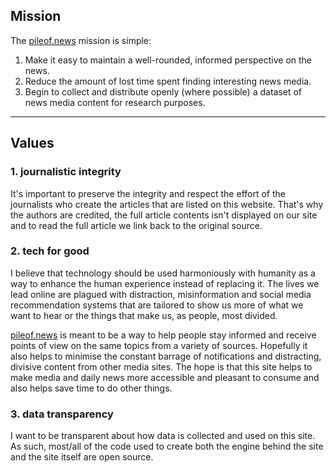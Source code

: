 ## Mission

The [pileof.news](/src/pages/index.tsx) mission is simple:

1. Make it easy to maintain a well-rounded, informed perspective on the news.
2. Reduce the amount of lost time spent finding interesting news media.
3. Begin to collect and distribute openly (where possible) a dataset of news media content for research purposes.

---

## Values

### 1. journalistic integrity

It's important to preserve the integrity and respect the effort of the journalists who create the articles that are listed on this website. That's why the authors are credited, the full article contents isn't displayed on our site and to read the full article we link back to the original source.

### 2. tech for good

I believe that technology should be used harmoniously with humanity as a way to enhance the human experience instead of replacing it. The lives we lead online are plagued with distraction, misinformation and social media recommendation systems that are tailored to show us more of what we want to hear or the things that make us, as people, most divided.

[pileof.news](/src/pages/index.tsx) is meant to be a way to help people stay informed and receive points of view on the same topics from a variety of sources. Hopefully it also helps to minimise the constant barrage of notifications and distracting, divisive content from other media sites. The hope is that this site helps to make media and daily news more accessible and pleasant to consume and also helps save time to do other things.

### 3. data transparency

I want to be transparent about how data is collected and used on this site. As such, most/all of the code used to create both the engine behind the site and the site itself are open source.
